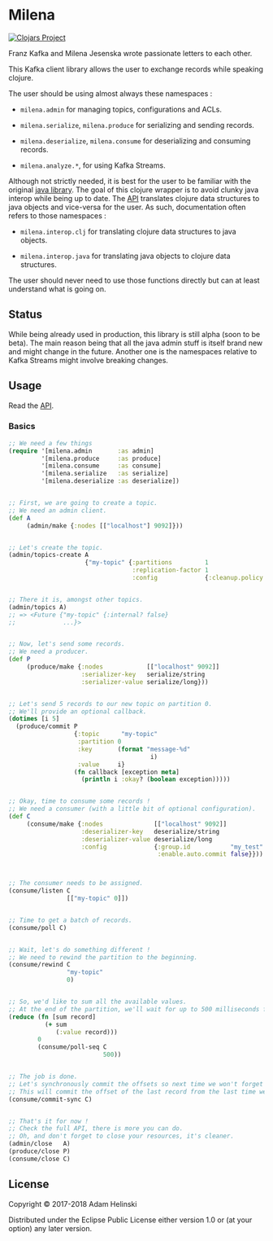 # Milena

[![Clojars
Project](https://img.shields.io/clojars/v/dvlopt/milena.svg)](https://clojars.org/dvlopt/milena)

Franz Kafka and Milena Jesenska wrote passionate letters to each other.

This Kafka client library allows the user to exchange records while speaking
clojure.

The user should be using almost always these namespaces :

- `milena.admin` for managing topics, configurations and ACLs.

- `milena.serialize`, `milena.produce` for serializing and sending records.

- `milena.deserialize`, `milena.consume` for deserializing and consuming
records.

- `milena.analyze.*`, for using Kafka Streams.

Although not strictly needed, it is best for the user to be familiar with the
original [java library](https://kafka.apache.org/documentation/#api). The goal
of this clojure wrapper is to avoid clunky java interop while being up to date.
The [API](https://dvlopt.github.io/doc/milena/) translates clojure data
structures to java objects and vice-versa for the user. As such, documentation
often refers to those namespaces :

- `milena.interop.clj` for translating clojure data structures to java objects.

- `milena.interop.java` for translating java objects to clojure data structures.

The user should never need to use those functions directly but can at least
understand what is going on.

## Status

While being already used in production, this library is still alpha (soon to be
beta). The main reason being that all the java admin stuff is itself brand new
and might change in the future. Another one is the namespaces relative to Kafka
Streams might involve breaking changes.

## Usage

Read the [API](https://dvlopt.github.io/doc/milena/).

### Basics

```clj
;; We need a few things
(require '[milena.admin       :as admin]
         '[milena.produce     :as produce]
         '[milena.consume     :as consume]
         '[milena.serialize   :as serialize]
         '[milena.deserialize :as deserialize])


;; First, we are going to create a topic.
;; We need an admin client.
(def A
     (admin/make {:nodes [["localhost"] 9092]}))


;; Let's create the topic.
(admin/topics-create A
                     {"my-topic" {:partitions         1
                                  :replication-factor 1
                                  :config             {:cleanup.policy "compact"}}})


;; There it is, amongst other topics.
(admin/topics A)
;; => <Future {"my-topic" {:internal? false}
;;             ...}>


;; Now, let's send some records.
;; We need a producer.
(def P
     (produce/make {:nodes            [["localhost" 9092]]
                    :serializer-key   serialize/string
                    :serializer-value serialize/long}))


;; Let's send 5 records to our new topic on partition 0.
;; We'll provide an optional callback.
(dotimes [i 5]
  (produce/commit P
                  {:topic      "my-topic"
                   :partition 0
                   :key       (format "message-%d"
                                       i)
                   :value     i}
                  (fn callback [exception meta]
                    (println i :okay? (boolean exception)))))


;; Okay, time to consume some records !
;; We need a consumer (with a little bit of optional configuration).
(def C
     (consume/make {:nodes              [["localhost" 9092]]
                    :deserializer-key   deserialize/string
                    :deserializer-value deserialize/long
                    :config             {:group.id           "my_test"
                                         :enable.auto.commit false}}))



;; The consumer needs to be assigned.
(consume/listen C
                [["my-topic" 0]])


;; Time to get a batch of records.
(consume/poll C)


;; Wait, let's do something different !
;; We need to rewind the partition to the beginning.
(consume/rewind C
                "my-topic"
                0)


;; So, we'd like to sum all the available values.
;; At the end of the partition, we'll wait for up to 500 milliseconds for new records.
(reduce (fn [sum record]
          (+ sum
             (:value record)))
        0
        (consume/poll-seq C
                          500))


;; The job is done.
;; Let's synchronously commit the offsets so next time we won't forget where we ended.
;; This will commit the offset of the last record from the last time we polled records.
(consume/commit-sync C)


;; That's it for now !
;; Check the full API, there is more you can do.
;; Oh, and don't forget to close your resources, it's cleaner.
(admin/close   A)
(produce/close P)
(consume/close C)
```

## License

Copyright © 2017-2018 Adam Helinski

Distributed under the Eclipse Public License either version 1.0 or (at
your option) any later version.
